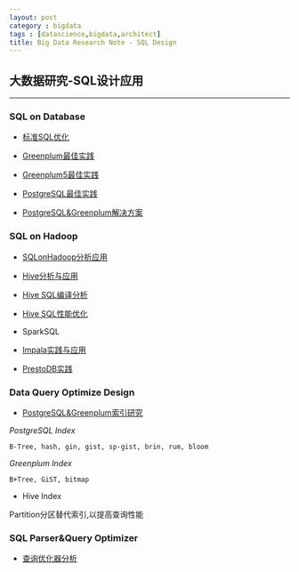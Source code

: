 ```yaml
---
layout: post
category : bigdata
tags : [datascience,bigdata,architect]
title: Big Data Research Note - SQL Design
---
```


## 大数据研究-SQL设计应用
------------------------------------------------------------

### SQL on Database

- [标准SQL优化](2017-07-20-sql-best-practice.md)

- [Greenplum最佳实践](2017-05-28-greenplum-best-practice-note.md)

- [Greenplum5最佳实践](2017-12-03-greenplum5-best-practice-note.md)

- [PostgreSQL最佳实践](2017-05-30-postgresql-best-practice-note.md)

- [PostgreSQL&Greenplum解决方案](2018-05-30-postgresql-greenplum-solution-note.md)

### SQL on Hadoop

- [SQLonHadoop分析应用](2017-04-04-sqlonhadoop-anlysis-note.md)

- [Hive分析与应用](2017-06-08-hive-programing-note.md)

- [Hive SQL编译分析](2017-06-09-hive-sql-parser-note.md)

- [Hive SQL性能优化](2017-06-10-hive-sql-performance-note.md)

- SparkSQL

- [Impala实践与应用](2016-12-13-olap-distributed-impala-practice-note.md)

- [PrestoDB实践](2017-04-03-olap-distributed-presto-practice-note.md)

### Data Query Optimize Design

- [PostgreSQL&Greenplum索引研究](2017-12-16-postgresql-greenplum-index-note.md)

*PostgreSQL Index*

	B-Tree, hash, gin, gist, sp-gist, brin, rum, bloom

*Greenplum Index*

	B+Tree, GiST, bitmap


- Hive Index 

Partition分区替代索引,以提高查询性能


### SQL Parser&Query Optimizer

- [查询优化器分析](2018-06-01-sql-optimizer-design-note.md)
